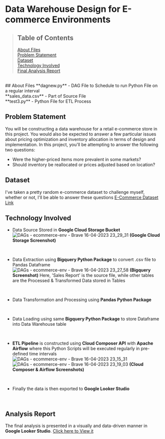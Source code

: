 # Data Warehouse Design for E-commerce Environments

>## Table of Contents
>[About Files](#about-files) <br />
>[Problem Statement](#problem-statement) <br />
>[Dataset](#dataset) <br />
>[Technology Involved](#technology-involved) <br />
>[Final Analysis Report](#analysis-report) <br />
<br />
## About Files
**dagnew.py** - DAG File to Schedule to run Python File on a regular interval <br />
**sales_data.csv** - Part of Source File <br />
**test3.py** - Python File for ETL Process <br />

## Problem Statement
You will be constructing a data warehouse for a retail e-commerce store in this project. You would also be expected to answer a few particular issues about pricing optimization and inventory allocation in terms of design and implementation. In this project, you'll be attempting to answer the following two questions:
-	Were the higher-priced items more prevalent in some markets?
-	Should inventory be reallocated or prices adjusted based on location?

## Dataset
I've taken a pretty random e-commerce dataset to challenge myself, whether or not, I'll be able to answer these questions
[E-Commerce Dataset Link](https://www.kaggle.com/datasets/thedevastator/unlock-profits-with-e-commerce-sales-data)

## Technology Involved
* Data Source Stored in **Google Cloud Storage Bucket**
![DAGs - ecommerce-env - Brave 16-04-2023 23_29_31](https://user-images.githubusercontent.com/78255808/232334610-cbbeb704-d1d3-42e4-a375-f4eda2edbd14.png)
__(Google Cloud Storage Screenshot)__
<br />

* Data Extraction using **Bigquery Python Package** to convert .csv file to Pandas Dataframe
![DAGs - ecommerce-env - Brave 16-04-2023 23_27_58](https://user-images.githubusercontent.com/78255808/232334731-4c5c5634-93b5-47e2-a843-cb62783b83d3.png)
__(Bigquery Screenshot)__
Here, 'Sales Report' is the source file, while other tables are the Processed & Transformed Data stored in Tables
<br />

* Data Transformation and Processing using **Pandas Python Package**
<br />

* Data Loading using same **Bigquery Python Package** to store Dataframe into Data Warehouse table
<br />

* **ETL Pipeline** is constructed using **Cloud Composer API** with **Apache Airflow** where this Python Scripts will be executed regularly in pre-defined time intervals
![DAGs - ecommerce-env - Brave 16-04-2023 23_15_31](https://user-images.githubusercontent.com/78255808/232334908-cde540d4-17d0-4571-afad-d8d0d9d51dd0.png)
![DAGs - ecommerce-env - Brave 16-04-2023 23_19_03](https://user-images.githubusercontent.com/78255808/232334917-7a3aca5b-a179-4a8c-9510-94498d5e33fa.png)
__(Cloud Composer & Airflow Screenshots)__
<br />

* Finally the data is then exported to **Google Looker Studio**
<br />

## Analysis Report
The final analysis is presented in a visually and data-driven manner in **Google Looker Studio**. [Click here to View it](https://lookerstudio.google.com/reporting/aa8d500e-b262-449d-9fba-e0d5b591d7d0)

